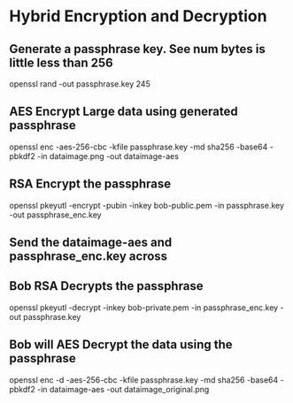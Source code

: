 # Hybrid Encryption and Decryption

## Generate a passphrase key. See num bytes is little less than 256

openssl rand -out passphrase.key 245

## AES Encrypt Large data using generated passphrase

openssl enc -aes-256-cbc -kfile passphrase.key -md sha256 -base64 -pbkdf2 -in dataimage.png -out dataimage-aes

## RSA Encrypt the passphrase

openssl pkeyutl -encrypt -pubin -inkey bob-public.pem -in passphrase.key -out passphrase_enc.key

## Send the dataimage-aes and passphrase_enc.key across

## Bob RSA Decrypts the passphrase

openssl pkeyutl -decrypt -inkey bob-private.pem -in passphrase_enc.key -out passphrase.key

## Bob will AES Decrypt the data using the passphrase

openssl enc -d -aes-256-cbc -kfile passphrase.key -md sha256 -base64 -pbkdf2 -in dataimage-aes -out dataimage_original.png
